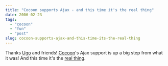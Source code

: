 ```yaml
---
title: "Cocoon supports Ajax - and this time it's the real thing"
date: 2006-02-23
tags: 
  - "cocoon"
  - "fun"
  - "post"
slug: cocoon-supports-ajax-and-this-time-its-the-real-thing
---
```


Thanks [Ugo](http://agylen.com/2006/02/23/cocoon-supports-ajax/) and friends! [Cocoon](http://cocoon.apache.org)'s Ajax support is up a big step from what it was! And this time it's the [real thing](http://www.ajax.nl/).
